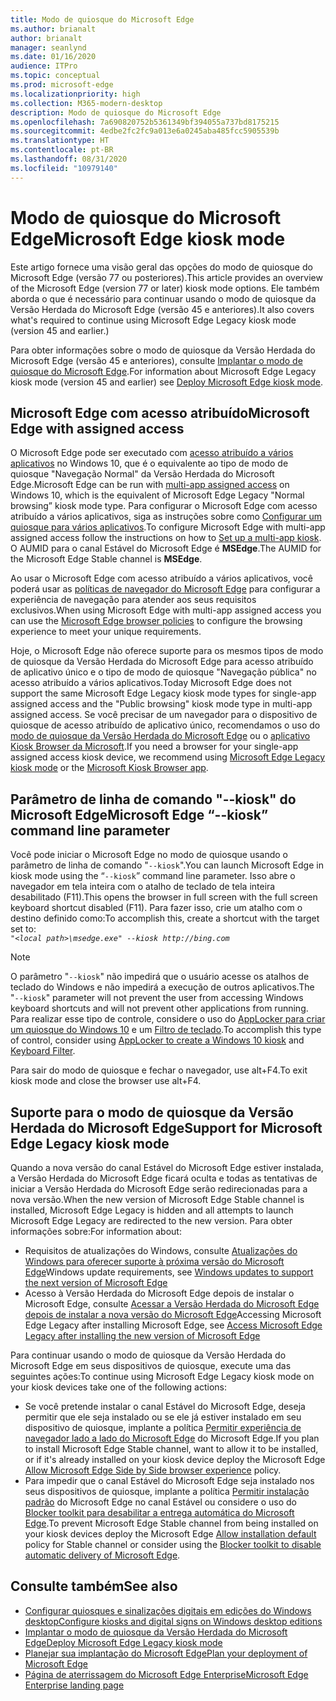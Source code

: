 ```yaml
---
title: Modo de quiosque do Microsoft Edge
ms.author: brianalt
author: brianalt
manager: seanlynd
ms.date: 01/16/2020
audience: ITPro
ms.topic: conceptual
ms.prod: microsoft-edge
ms.localizationpriority: high
ms.collection: M365-modern-desktop
description: Modo de quiosque do Microsoft Edge
ms.openlocfilehash: 7a690820752b5361349bf394055a737bd8175215
ms.sourcegitcommit: 4edbe2fc2fc9a013e6a0245aba485fcc5905539b
ms.translationtype: HT
ms.contentlocale: pt-BR
ms.lasthandoff: 08/31/2020
ms.locfileid: "10979140"
---
```

# <span data-ttu-id="14c56-103">Modo de quiosque do Microsoft Edge</span><span class="sxs-lookup"><span data-stu-id="14c56-103">Microsoft Edge kiosk mode</span></span>

<span data-ttu-id="14c56-104">Este artigo fornece uma visão geral das opções do modo de quiosque do Microsoft Edge (versão 77 ou posteriores).</span><span class="sxs-lookup"><span data-stu-id="14c56-104">This article provides an overview of the Microsoft Edge (version 77 or later) kiosk mode options.</span></span> <span data-ttu-id="14c56-105">Ele também aborda o que é necessário para continuar usando o modo de quiosque da Versão Herdada do Microsoft Edge (versão 45 e anteriores).</span><span class="sxs-lookup"><span data-stu-id="14c56-105">It also covers what's required to continue using Microsoft Edge Legacy kiosk mode (version 45 and earlier.)</span></span>

<span data-ttu-id="14c56-106">Para obter informações sobre o modo de quiosque da Versão Herdada do Microsoft Edge (versão 45 e anteriores), consulte [Implantar o modo de quiosque do Microsoft Edge](https://aka.ms/edgekioskmode).</span><span class="sxs-lookup"><span data-stu-id="14c56-106">For information about Microsoft Edge Legacy kiosk mode (version 45 and earlier) see [Deploy Microsoft Edge kiosk mode](https://aka.ms/edgekioskmode).</span></span>

## <span data-ttu-id="14c56-107">Microsoft Edge com acesso atribuído</span><span class="sxs-lookup"><span data-stu-id="14c56-107">Microsoft Edge with assigned access</span></span>

<span data-ttu-id="14c56-108">O Microsoft Edge pode ser executado com [acesso atribuído a vários aplicativos](https://docs.microsoft.com/windows/configuration/lock-down-windows-10-to-specific-apps) no Windows 10, que é o equivalente ao tipo de modo de quiosque "Navegação Normal" da Versão Herdada do Microsoft Edge.</span><span class="sxs-lookup"><span data-stu-id="14c56-108">Microsoft Edge can be run with [multi-app assigned access](https://docs.microsoft.com/windows/configuration/lock-down-windows-10-to-specific-apps) on Windows 10, which is the equivalent of Microsoft Edge Legacy "Normal browsing” kiosk mode type.</span></span> <span data-ttu-id="14c56-109">Para configurar o Microsoft Edge com acesso atribuído a vários aplicativos, siga as instruções sobre como [Configurar um quiosque para vários aplicativos](https://docs.microsoft.com/windows/configuration/lock-down-windows-10-to-specific-apps).</span><span class="sxs-lookup"><span data-stu-id="14c56-109">To configure Microsoft Edge with multi-app assigned access follow the instructions on how to [Set up a multi-app kiosk](https://docs.microsoft.com/windows/configuration/lock-down-windows-10-to-specific-apps).</span></span> <span data-ttu-id="14c56-110">O AUMID para o canal Estável do Microsoft Edge é **MSEdge**.</span><span class="sxs-lookup"><span data-stu-id="14c56-110">The AUMID for the Microsoft Edge Stable channel is **MSEdge**.</span></span>

<span data-ttu-id="14c56-111">Ao usar o Microsoft Edge com acesso atribuído a vários aplicativos, você poderá usar as [políticas de navegador do Microsoft Edge](microsoft-edge-policies.md) para configurar a experiência de navegação para atender aos seus requisitos exclusivos.</span><span class="sxs-lookup"><span data-stu-id="14c56-111">When using Microsoft Edge with multi-app assigned access you can use the [Microsoft Edge browser policies](microsoft-edge-policies.md) to configure the browsing experience to meet your unique requirements.</span></span>

<span data-ttu-id="14c56-112">Hoje, o Microsoft Edge não oferece suporte para os mesmos tipos de modo de quiosque da Versão Herdada do Microsoft Edge para acesso atribuído de aplicativo único e o tipo de modo de quiosque "Navegação pública" no acesso atribuído a vários aplicativos.</span><span class="sxs-lookup"><span data-stu-id="14c56-112">Today Microsoft Edge does not support the same Microsoft Edge Legacy kiosk mode types for single-app assigned access and the "Public browsing" kiosk mode type in multi-app assigned access.</span></span> <span data-ttu-id="14c56-113">Se você precisar de um navegador para o dispositivo de quiosque de acesso atribuído de aplicativo único, recomendamos o uso do [modo de quiosque da Versão Herdada do Microsoft Edge](https://aka.ms/edgekioskmode) ou o [aplicativo Kiosk Browser da Microsoft](https://www.microsoft.com/p/kiosk-browser/9ngb5s5xg2kp?activetab=pivot:overviewtab).</span><span class="sxs-lookup"><span data-stu-id="14c56-113">If you need a browser for your single-app assigned access kiosk device, we recommend using [Microsoft Edge Legacy kiosk mode](https://aka.ms/edgekioskmode) or the [Microsoft Kiosk Browser app](https://www.microsoft.com/p/kiosk-browser/9ngb5s5xg2kp?activetab=pivot:overviewtab).</span></span> 

## <span data-ttu-id="14c56-114">Parâmetro de linha de comando "--kiosk" do Microsoft Edge</span><span class="sxs-lookup"><span data-stu-id="14c56-114">Microsoft Edge “--kiosk” command line parameter</span></span>

<span data-ttu-id="14c56-115">Você pode iniciar o Microsoft Edge no modo de quiosque usando o parâmetro de linha de comando "`--kiosk`".</span><span class="sxs-lookup"><span data-stu-id="14c56-115">You can launch Microsoft Edge in kiosk mode using the “`--kiosk`” command line parameter.</span></span> <span data-ttu-id="14c56-116">Isso abre o navegador em tela inteira com o atalho de teclado de tela inteira desabilitado (F11).</span><span class="sxs-lookup"><span data-stu-id="14c56-116">This opens the browser in full screen with the full screen keyboard shortcut disabled (F11).</span></span> <span data-ttu-id="14c56-117">Para fazer isso, crie um atalho com o destino definido como:</span><span class="sxs-lookup"><span data-stu-id="14c56-117">To accomplish this, create a shortcut with the target set to:</span></span><br>
*`"<local path>\msedge.exe" --kiosk http://bing.com`*

> [!NOTE]
> <span data-ttu-id="14c56-118">O parâmetro "`--kiosk`" não impedirá que o usuário acesse os atalhos de teclado do Windows e não impedirá a execução de outros aplicativos.</span><span class="sxs-lookup"><span data-stu-id="14c56-118">The "`--kiosk`" parameter will not prevent the user from accessing Windows keyboard shortcuts and will not prevent other applications from running.</span></span> <span data-ttu-id="14c56-119">Para realizar esse tipo de controle, considere o uso do [AppLocker para criar um quiosque do Windows 10](https://docs.microsoft.com/windows/configuration/lock-down-windows-10-applocker) e um [Filtro de teclado](https://docs.microsoft.com/windows-hardware/customize/enterprise/keyboardfilter).</span><span class="sxs-lookup"><span data-stu-id="14c56-119">To accomplish this type of control, consider using [AppLocker to create a Windows 10 kiosk](https://docs.microsoft.com/windows/configuration/lock-down-windows-10-applocker) and [Keyboard Filter](https://docs.microsoft.com/windows-hardware/customize/enterprise/keyboardfilter).</span></span>

<span data-ttu-id="14c56-120">Para sair do modo de quiosque e fechar o navegador, use alt+F4.</span><span class="sxs-lookup"><span data-stu-id="14c56-120">To exit kiosk mode and close the browser use alt+F4.</span></span>

## <span data-ttu-id="14c56-121">Suporte para o modo de quiosque da Versão Herdada do Microsoft Edge</span><span class="sxs-lookup"><span data-stu-id="14c56-121">Support for Microsoft Edge Legacy kiosk mode</span></span>

<span data-ttu-id="14c56-122">Quando a nova versão do canal Estável do Microsoft Edge estiver instalada, a Versão Herdada do Microsoft Edge ficará oculta e todas as tentativas de iniciar a Versão Herdada do Microsoft Edge serão redirecionadas para a nova versão.</span><span class="sxs-lookup"><span data-stu-id="14c56-122">When the new version of Microsoft Edge Stable channel is installed, Microsoft Edge Legacy is hidden and all attempts to launch Microsoft Edge Legacy are redirected to the new version.</span></span> <span data-ttu-id="14c56-123">Para obter informações sobre:</span><span class="sxs-lookup"><span data-stu-id="14c56-123">For information about:</span></span>

- <span data-ttu-id="14c56-124">Requisitos de atualizações do Windows, consulte [Atualizações do Windows para oferecer suporte à próxima versão do Microsoft Edge](microsoft-edge-sysupdate-windows-updates.md)</span><span class="sxs-lookup"><span data-stu-id="14c56-124">Windows update requirements, see [Windows updates to support the next version of Microsoft Edge](microsoft-edge-sysupdate-windows-updates.md)</span></span> 
- <span data-ttu-id="14c56-125">Acesso à Versão Herdada do Microsoft Edge depois de instalar o Microsoft Edge, consulte [Acessar a Versão Herdada do Microsoft Edge depois de instalar a nova versão do Microsoft Edge](microsoft-edge-sysupdate-access-old-edge.md)</span><span class="sxs-lookup"><span data-stu-id="14c56-125">Accessing Microsoft Edge Legacy after installing Microsoft Edge,  see [Access Microsoft Edge Legacy after installing the new version of Microsoft Edge](microsoft-edge-sysupdate-access-old-edge.md)</span></span>
 
<span data-ttu-id="14c56-126">Para continuar usando o modo de quiosque da Versão Herdada do Microsoft Edge em seus dispositivos de quiosque, execute uma das seguintes ações:</span><span class="sxs-lookup"><span data-stu-id="14c56-126">To continue using Microsoft Edge Legacy kiosk mode on your kiosk devices take one of the following actions:</span></span> 

- <span data-ttu-id="14c56-127">Se você pretende instalar o canal Estável do Microsoft Edge, deseja permitir que ele seja instalado ou se ele já estiver instalado em seu dispositivo de quiosque, implante a política [Permitir experiência de navegador lado a lado do Microsoft Edge](https://docs.microsoft.com/deployedge/microsoft-edge-update-policies#allowsxs) do Microsoft Edge.</span><span class="sxs-lookup"><span data-stu-id="14c56-127">If you plan to install Microsoft Edge Stable channel, want to allow it to be installed, or if it's already installed on your kiosk device deploy the Microsoft Edge [Allow Microsoft Edge Side by Side browser experience](https://docs.microsoft.com/deployedge/microsoft-edge-update-policies#allowsxs) policy.</span></span>
- <span data-ttu-id="14c56-128">Para impedir que o canal Estável do Microsoft Edge seja instalado nos seus dispositivos de quiosque, implante a política [Permitir instalação padrão](https://docs.microsoft.com/deployedge/microsoft-edge-update-policies#allow-installation-default) do Microsoft Edge no canal Estável ou considere o uso do [Blocker toolkit para desabilitar a entrega automática do Microsoft Edge](microsoft-edge-blocker-toolkit.md).</span><span class="sxs-lookup"><span data-stu-id="14c56-128">To prevent Microsoft Edge Stable channel from being installed on your kiosk devices deploy the Microsoft Edge [Allow installation default](https://docs.microsoft.com/deployedge/microsoft-edge-update-policies#allow-installation-default) policy for Stable channel or consider using the [Blocker toolkit to disable automatic delivery of Microsoft Edge](microsoft-edge-blocker-toolkit.md).</span></span> 

## <span data-ttu-id="14c56-129">Consulte também</span><span class="sxs-lookup"><span data-stu-id="14c56-129">See also</span></span>

- [<span data-ttu-id="14c56-130">Configurar quiosques e sinalizações digitais em edições do Windows desktop</span><span class="sxs-lookup"><span data-stu-id="14c56-130">Configure kiosks and digital signs on Windows desktop editions</span></span>](https://docs.microsoft.com/windows/configuration/kiosk-methods)
- [<span data-ttu-id="14c56-131">Implantar o modo de quiosque da Versão Herdada do Microsoft Edge</span><span class="sxs-lookup"><span data-stu-id="14c56-131">Deploy Microsoft Edge Legacy kiosk mode</span></span>](https://aka.ms/edgekioskmode) 
- [<span data-ttu-id="14c56-132">Planejar sua implantação do Microsoft Edge</span><span class="sxs-lookup"><span data-stu-id="14c56-132">Plan your deployment of Microsoft Edge</span></span>](deploy-edge-plan-deployment.md)
- [<span data-ttu-id="14c56-133">Página de aterrissagem do Microsoft Edge Enterprise</span><span class="sxs-lookup"><span data-stu-id="14c56-133">Microsoft Edge Enterprise landing page</span></span>](https://aka.ms/EdgeEnterprise)
